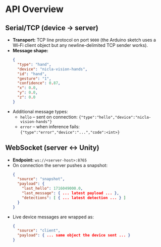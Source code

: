 # API Overview
## Serial/TCP (device → server)

* **Transport:** TCP line protocol on port `9000` (the Arduino sketch uses a Wi‑Fi
  client object but any newline-delimited TCP sender works).
* **Message shape:**
  ```json
  {
    "type": "hand",
    "device": "nicla-vision-hands",
    "id": "hand",
    "gesture": "1",
    "confidence": 0.87,
    "x": 0.0,
    "y": 0.0,
    "z": 0.0
  }
  ```
* Additional message types:
  * `hello` – sent on connection: `{"type":"hello","device":"nicla-vision-hands"}`
  * `error` – when inference fails: `{"type":"error","device":"...","code":<int>}`

## WebSocket (server ↔ Unity)

* **Endpoint:** `ws://<server-host>:8765`
* On connection the server pushes a snapshot:
  ```json
  {
    "source": "snapshot",
    "payload": {
      "last_hello": 1716049000.0,
      "last_message": { ... latest payload ... },
      "detections": [ { ... latest detection ... } ]
    }
  }
  ```
* Live device messages are wrapped as:
  ```json
  {
    "source": "client",
    "payload": { ... same object the device sent ... }
  }
  ```